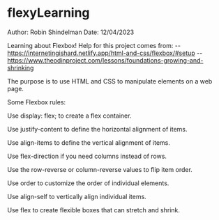 # flexyLearning
Author: Robin Shindelman
Date: 12/04/2023


Learning about Flexbox! 
Help for this project comes from: 
-- https://internetingishard.netlify.app/html-and-css/flexbox/#setup
-- https://www.theodinproject.com/lessons/foundations-growing-and-shrinking

The purpose is to use HTML and CSS to manipulate elements on a web page.

Some Flexbox rules:

Use display: flex; to create a flex container.

Use justify-content to define the horizontal alignment of items.

Use align-items to define the vertical alignment of items.

Use flex-direction if you need columns instead of rows.

Use the row-reverse or column-reverse values to flip item order.

Use order to customize the order of individual elements.

Use align-self to vertically align individual items.

Use flex to create flexible boxes that can stretch and shrink.